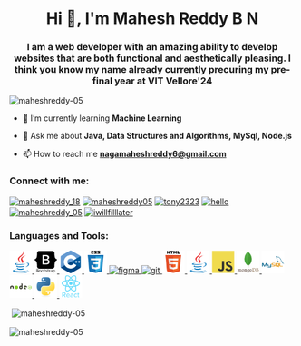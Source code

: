 <h1 align="center">Hi 👋, I'm Mahesh Reddy B N</h1>
<h3 align="center">I am a web developer with an amazing ability to develop websites that are both functional and aesthetically pleasing. I think you know my name already currently precuring my pre-final year at VIT Vellore'24</h3>

<p align="left"> <img src="https://komarev.com/ghpvc/?username=maheshreddy-05&label=Profile%20views&color=0e75b6&style=flat" alt="maheshreddy-05" /> </p>

<!-- <p align="left"> <a href="https://github.com/ryo-ma/github-profile-trophy"><img src="https://github-profile-trophy.vercel.app/?username=maheshreddy-05" alt="maheshreddy-05" /></a> </p> -->

- 🌱 I’m currently learning **Machine Learning**

- 💬 Ask me about **Java, Data Structures and Algorithms, MySql, Node.js**

- 📫 How to reach me **nagamaheshreddy6@gmail.com**

<h3 align="left">Connect with me:</h3>
<p align="left">
<a href="https://twitter.com/maheshreddy_18" target="blank"><img align="center" src="https://raw.githubusercontent.com/rahuldkjain/github-profile-readme-generator/master/src/images/icons/Social/twitter.svg" alt="maheshreddy_18" height="30" width="40" /></a> <a href="https://linkedin.com/in/maheshreddy05" target="blank"><img align="center" src="https://raw.githubusercontent.com/rahuldkjain/github-profile-readme-generator/master/src/images/icons/Social/linked-in-alt.svg" alt="maheshreddy05" height="30" width="40" /></a>
<a href="https://www.codechef.com/users/tony2323" target="blank"><img align="center" src="https://cdn.jsdelivr.net/npm/simple-icons@3.1.0/icons/codechef.svg" alt="tony2323" height="30" width="40" /></a>
<a href="https://codeforces.com/profile/hello" target="blank"><img align="center" src="https://raw.githubusercontent.com/rahuldkjain/github-profile-readme-generator/master/src/images/icons/Social/codeforces.svg" alt="hello" height="30" width="40" /></a>
<a href="https://www.leetcode.com/maheshreddy_05" target="blank"><img align="center" src="https://raw.githubusercontent.com/rahuldkjain/github-profile-readme-generator/master/src/images/icons/Social/leet-code.svg" alt="maheshreddy_05" height="30" width="40" /></a>
<a href="https://auth.geeksforgeeks.org/user/iwillfilllater" target="blank"><img align="center" src="https://raw.githubusercontent.com/rahuldkjain/github-profile-readme-generator/master/src/images/icons/Social/geeks-for-geeks.svg" alt="iwillfilllater" height="30" width="40" /></a>
</p>

<h3 align="left">Languages and Tools:</h3>  
<p align="left"> <a href="https://getbootstrap.com" target="_blank" rel="noreferrer"><a href="https://www.java.com" target="_blank" rel="noreferrer"> <img src="https://raw.githubusercontent.com/devicons/devicon/master/icons/java/java-original.svg" alt="java" width="40" height="40"/>  <img src="https://raw.githubusercontent.com/devicons/devicon/master/icons/bootstrap/bootstrap-plain-wordmark.svg" alt="bootstrap" width="40" height="40"/> </a> <a href="https://www.w3schools.com/cpp/" target="_blank" rel="noreferrer"> <img src="https://raw.githubusercontent.com/devicons/devicon/master/icons/cplusplus/cplusplus-original.svg" alt="cplusplus" width="40" height="40"/> </a> <a href="https://www.w3schools.com/css/" target="_blank" rel="noreferrer"> <img src="https://raw.githubusercontent.com/devicons/devicon/master/icons/css3/css3-original-wordmark.svg" alt="css3" width="40" height="40"/> </a> <a href="https://www.figma.com/" target="_blank" rel="noreferrer"> <img src="https://www.vectorlogo.zone/logos/figma/figma-icon.svg" alt="figma" width="40" height="40"/> </a> <a href="https://git-scm.com/" target="_blank" rel="noreferrer"> <img src="https://www.vectorlogo.zone/logos/git-scm/git-scm-icon.svg" alt="git" width="40" height="40"/> </a> <a href="https://www.w3.org/html/" target="_blank" rel="noreferrer"> <img src="https://raw.githubusercontent.com/devicons/devicon/master/icons/html5/html5-original-wordmark.svg" alt="html5" width="40" height="40"/> </a> <a href="https://www.java.com" target="_blank" rel="noreferrer"> <img src="https://raw.githubusercontent.com/devicons/devicon/master/icons/java/java-original.svg" alt="java" width="40" height="40"/> </a> <a href="https://developer.mozilla.org/en-US/docs/Web/JavaScript" target="_blank" rel="noreferrer"> <img src="https://raw.githubusercontent.com/devicons/devicon/master/icons/javascript/javascript-original.svg" alt="javascript" width="40" height="40"/> </a> <a href="https://www.mongodb.com/" target="_blank" rel="noreferrer"> <img src="https://raw.githubusercontent.com/devicons/devicon/master/icons/mongodb/mongodb-original-wordmark.svg" alt="mongodb" width="40" height="40"/> </a> <a href="https://www.mysql.com/" target="_blank" rel="noreferrer"> <img src="https://raw.githubusercontent.com/devicons/devicon/master/icons/mysql/mysql-original-wordmark.svg" alt="mysql" width="40" height="40"/> </a> <a href="https://nodejs.org" target="_blank" rel="noreferrer"> <img src="https://raw.githubusercontent.com/devicons/devicon/master/icons/nodejs/nodejs-original-wordmark.svg" alt="nodejs" width="40" height="40"/> </a> <a href="https://www.python.org" target="_blank" rel="noreferrer"> <img src="https://raw.githubusercontent.com/devicons/devicon/master/icons/python/python-original.svg" alt="python" width="40" height="40"/> </a> <a href="https://reactjs.org/" target="_blank" rel="noreferrer"> <img src="https://raw.githubusercontent.com/devicons/devicon/master/icons/react/react-original-wordmark.svg" alt="react" width="40" height="40"/> </a> </p>

<!-- <p><img align="left" src="https://github-readme-stats.vercel.app/api/top-langs?username=maheshreddy-05&show_icons=true&locale=en&layout=compact" alt="maheshreddy-05" /></p> -->

<p>&nbsp;<img align="center" src="https://github-readme-stats.vercel.app/api?username=maheshreddy-05&show_icons=true&locale=en" alt="maheshreddy-05" /></p>

<p><img align="center" src="https://github-readme-streak-stats.herokuapp.com/?user=maheshreddy-05&" alt="maheshreddy-05" /></p>
